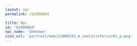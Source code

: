 ```yaml
---
layout: npc
permalink: /61000064

title: Npc
id: '61000064'
npc_name: 'Unknown'
icon_url: 'portrait/mob/21000333_m_zealotinferior01_p.png'
---
```

